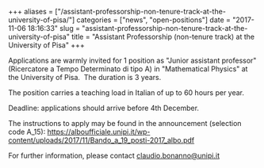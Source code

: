 +++
aliases = ["/assistant-professorship-non-tenure-track-at-the-university-of-pisa/"]
categories = ["news", "open-positions"]
date = "2017-11-06 18:16:33"
slug = "assistant-professorship-non-tenure-track-at-the-university-of-pisa"
title = "Assistant Professorship (non-tenure track) at the University of Pisa"
+++

Applications are warmly invited for 1 position as "Junior assistant
professor" (Ricercatore a Tempo Determinato di tipo A) in "Mathematical
Physics" at the University of Pisa.  The duration is 3 years.

The position carries a teaching load in Italian of up to 60 hours per
year.

Deadline: applications should arrive before 4th December.

The instructions to apply may be found in the announcement (selection
code A\_15):
<https://alboufficiale.unipi.it/wp-content/uploads/2017/11/Bando_a_19_posti-2017_albo.pdf>

For further information, please contact [claudio.bonanno@unipi.it](claudio.bonanno@unipi.it)
